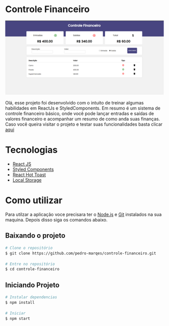 # Controle Financeiro

![enter image description here](https://raw.githubusercontent.com/pedro-marqes/controle-financeiro/master/images/controle-financeiro-print.png)

Olá, esse projeto foi desenvolvido com o intuito de treinar algumas habilidades em ReactJs e StyledComponents. Em resumo é um sistema de controle financeiro básico, onde você pode lançar entradas e saídas de valores financeiro e acompanhar um resumo de como anda suas finanças.
Caso você queira visitar o projeto e testar suas funcionalidades basta clicar [aqui](https://controle-financeiro-kappa.vercel.app/)


# Tecnologias

- [React JS](https://pt-br.reactjs.org/)
- [Styled Components](https://styled-components.com/)
- [React Hot Toast](https://react-hot-toast.com/)
- [Local Storage](https://developer.mozilla.org/pt-BR/docs/Web/API/Window/localStorage)

# Como utilizar

Para utilzar a aplicação voce precisara ter o [Node.js](https://nodejs.org/en/) e [Git](https://git-scm.com/) instalados na sua maquina. Depois disso siga os comandos abaixo.

## Baixando o projeto


```bash
# Clone o repositório
$ git clone https://github.com/pedro-marqes/controle-financeiro.git

# Entre no repositório
$ cd controle-financeiro
```

## Iniciando Projeto

```bash
# Instalar dependencias
$ npm install

# Iniciar 
$ npm start
```

